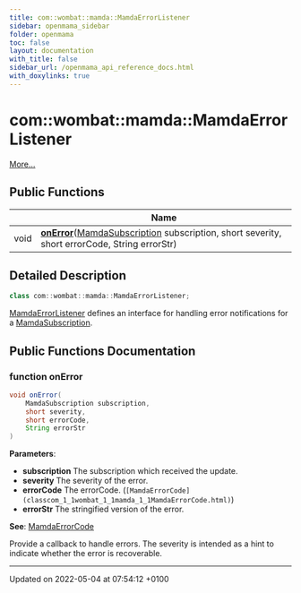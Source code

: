 ```yaml
---
title: com::wombat::mamda::MamdaErrorListener
sidebar: openmama_sidebar
folder: openmama
toc: false
layout: documentation
with_title: false
sidebar_url: /openmama_api_reference_docs.html
with_doxylinks: true
---
```


# com::wombat::mamda::MamdaErrorListener



 [More...](#detailed-description)

## Public Functions

|                | Name           |
| -------------- | -------------- |
| void | **[onError](interfacecom_1_1wombat_1_1mamda_1_1MamdaErrorListener.html#function-onerror)**([MamdaSubscription](classcom_1_1wombat_1_1mamda_1_1MamdaSubscription.html) subscription, short severity, short errorCode, String errorStr) |

## Detailed Description

```java
class com::wombat::mamda::MamdaErrorListener;
```


[MamdaErrorListener](interfacecom_1_1wombat_1_1mamda_1_1MamdaErrorListener.html) defines an interface for handling error notifications for a [MamdaSubscription](classcom_1_1wombat_1_1mamda_1_1MamdaSubscription.html). 

## Public Functions Documentation

### function onError

```java
void onError(
    MamdaSubscription subscription,
    short severity,
    short errorCode,
    String errorStr
)
```


**Parameters**: 

  * **subscription** The subscription which received the update. 
  * **severity** The severity of the error. 
  * **errorCode** The errorCode. (`[MamdaErrorCode](classcom_1_1wombat_1_1mamda_1_1MamdaErrorCode.html)`) 
  * **errorStr** The stringified version of the error.


**See**: [MamdaErrorCode](classcom_1_1wombat_1_1mamda_1_1MamdaErrorCode.html)

Provide a callback to handle errors. The severity is intended as a hint to indicate whether the error is recoverable.


-------------------------------

Updated on 2022-05-04 at 07:54:12 +0100